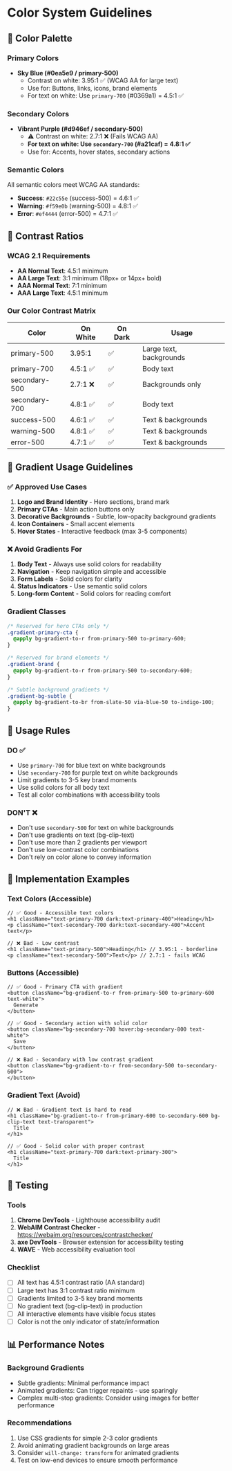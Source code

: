 # Color System Guidelines

## 🎨 Color Palette

### Primary Colors
- **Sky Blue (#0ea5e9 / primary-500)**
  - Contrast on white: 3.95:1 ✅ (WCAG AA for large text)
  - Use for: Buttons, links, icons, brand elements
  - For text on white: Use `primary-700` (#0369a1) = 4.5:1 ✅

### Secondary Colors
- **Vibrant Purple (#d946ef / secondary-500)**
  - ⚠️ Contrast on white: 2.7:1 ❌ (Fails WCAG AA)
  - **For text on white: Use `secondary-700` (#a21caf) = 4.8:1 ✅**
  - Use for: Accents, hover states, secondary actions

### Semantic Colors
All semantic colors meet WCAG AA standards:
- **Success**: `#22c55e` (success-500) = 4.6:1 ✅
- **Warning**: `#f59e0b` (warning-500) = 4.8:1 ✅
- **Error**: `#ef4444` (error-500) = 4.7:1 ✅

## 📐 Contrast Ratios

### WCAG 2.1 Requirements
- **AA Normal Text**: 4.5:1 minimum
- **AA Large Text**: 3:1 minimum (18px+ or 14px+ bold)
- **AAA Normal Text**: 7:1 minimum
- **AAA Large Text**: 4.5:1 minimum

### Our Color Contrast Matrix

| Color | On White | On Dark | Usage |
|-------|----------|---------|-------|
| primary-500 | 3.95:1 | ✅ | Large text, backgrounds |
| primary-700 | 4.5:1 ✅ | ✅ | Body text |
| secondary-500 | 2.7:1 ❌ | ✅ | Backgrounds only |
| secondary-700 | 4.8:1 ✅ | ✅ | Body text |
| success-500 | 4.6:1 ✅ | ✅ | Text & backgrounds |
| warning-500 | 4.8:1 ✅ | ✅ | Text & backgrounds |
| error-500 | 4.7:1 ✅ | ✅ | Text & backgrounds |

## 🌈 Gradient Usage Guidelines

### ✅ Approved Use Cases
1. **Logo and Brand Identity** - Hero sections, brand mark
2. **Primary CTAs** - Main action buttons only
3. **Decorative Backgrounds** - Subtle, low-opacity background gradients
4. **Icon Containers** - Small accent elements
5. **Hover States** - Interactive feedback (max 3-5 components)

### ❌ Avoid Gradients For
1. **Body Text** - Always use solid colors for readability
2. **Navigation** - Keep navigation simple and accessible
3. **Form Labels** - Solid colors for clarity
4. **Status Indicators** - Use semantic solid colors
5. **Long-form Content** - Solid colors for reading comfort

### Gradient Classes
```css
/* Reserved for hero CTAs only */
.gradient-primary-cta {
  @apply bg-gradient-to-r from-primary-500 to-primary-600;
}

/* Reserved for brand elements */
.gradient-brand {
  @apply bg-gradient-to-r from-primary-500 to-secondary-600;
}

/* Subtle background gradients */
.gradient-bg-subtle {
  @apply bg-gradient-to-br from-slate-50 via-blue-50 to-indigo-100;
}
```

## 🎯 Usage Rules

### DO ✅
- Use `primary-700` for blue text on white backgrounds
- Use `secondary-700` for purple text on white backgrounds
- Limit gradients to 3-5 key brand moments
- Use solid colors for all body text
- Test all color combinations with accessibility tools

### DON'T ❌
- Don't use `secondary-500` for text on white backgrounds
- Don't use gradients on text (bg-clip-text)
- Don't use more than 2 gradients per viewport
- Don't use low-contrast color combinations
- Don't rely on color alone to convey information

## 🔧 Implementation Examples

### Text Colors (Accessible)
```tsx
// ✅ Good - Accessible text colors
<h1 className="text-primary-700 dark:text-primary-400">Heading</h1>
<p className="text-secondary-700 dark:text-secondary-400">Accent text</p>

// ❌ Bad - Low contrast
<h1 className="text-primary-500">Heading</h1> // 3.95:1 - borderline
<p className="text-secondary-500">Text</p> // 2.7:1 - fails WCAG
```

### Buttons (Accessible)
```tsx
// ✅ Good - Primary CTA with gradient
<button className="bg-gradient-to-r from-primary-500 to-primary-600 text-white">
  Generate
</button>

// ✅ Good - Secondary action with solid color
<button className="bg-secondary-700 hover:bg-secondary-800 text-white">
  Save
</button>

// ❌ Bad - Secondary with low contrast gradient
<button className="bg-gradient-to-r from-secondary-500 to-secondary-600">
</button>
```

### Gradient Text (Avoid)
```tsx
// ❌ Bad - Gradient text is hard to read
<h1 className="bg-gradient-to-r from-primary-600 to-secondary-600 bg-clip-text text-transparent">
  Title
</h1>

// ✅ Good - Solid color with proper contrast
<h1 className="text-primary-700 dark:text-primary-300">
  Title
</h1>
```

## 🧪 Testing

### Tools
1. **Chrome DevTools** - Lighthouse accessibility audit
2. **WebAIM Contrast Checker** - https://webaim.org/resources/contrastchecker/
3. **axe DevTools** - Browser extension for accessibility testing
4. **WAVE** - Web accessibility evaluation tool

### Checklist
- [ ] All text has 4.5:1 contrast ratio (AA standard)
- [ ] Large text has 3:1 contrast ratio minimum
- [ ] Gradients limited to 3-5 key brand moments
- [ ] No gradient text (bg-clip-text) in production
- [ ] All interactive elements have visible focus states
- [ ] Color is not the only indicator of state/information

## 📊 Performance Notes

### Background Gradients
- Subtle gradients: Minimal performance impact
- Animated gradients: Can trigger repaints - use sparingly
- Complex multi-stop gradients: Consider using images for better performance

### Recommendations
1. Use CSS gradients for simple 2-3 color gradients
2. Avoid animating gradient backgrounds on large areas
3. Consider `will-change: transform` for animated gradients
4. Test on low-end devices to ensure smooth performance
